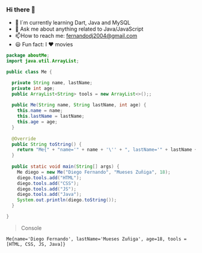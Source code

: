 ### Hi there 👋

* 🔭 I´m currently learning Dart, Java and MySQL
* 📩 Ask me about anything related to Java/JavaScript
* 📫How to reach me: fernandodj2004@gmail.com
* 😃 Fun fact: I ♥️ movies

```java
package aboutMe;
import java.util.ArrayList;

public class Me {

  private String name, lastName;
  private int age;
  public ArrayList<String> tools = new ArrayList<>();;
  
  public Me(String name, String lastName, int age) {
    this.name = name;
    this.lastName = lastName;
    this.age = age; 
  }
  
  @Override
  public String toString() {
    return "Me{" + "name='" + name + '\'' + ", lastName='" + lastName + '\'' + ", age=" + age + ", tools =" + tools + '}';
  }
  
  public static void main(String[] args) {
    Me diego = new Me("Diego Fernando", "Mueses Zuñiga", 18);
    diego.tools.add("HTML");
    diego.tools.add("CSS");
    diego.tools.add("JS");
    diego.tools.add("Java");
    System.out.println(diego.toString());
  }

}
```
> Console
```
Me{name='Diego Fernando', lastName='Mueses Zuñiga', age=18, tools =[HTML, CSS, JS, Java]}
```
